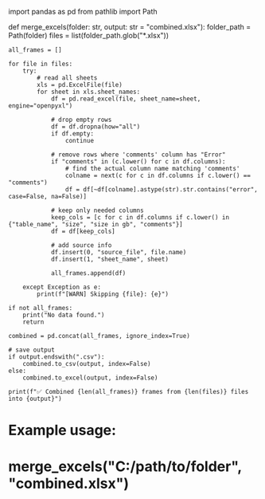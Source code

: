 import pandas as pd
from pathlib import Path

def merge_excels(folder: str, output: str = "combined.xlsx"):
    folder_path = Path(folder)
    files = list(folder_path.glob("*.xlsx"))

    all_frames = []

    for file in files:
        try:
            # read all sheets
            xls = pd.ExcelFile(file)
            for sheet in xls.sheet_names:
                df = pd.read_excel(file, sheet_name=sheet, engine="openpyxl")

                # drop empty rows
                df = df.dropna(how="all")
                if df.empty:
                    continue

                # remove rows where 'comments' column has "Error"
                if "comments" in (c.lower() for c in df.columns):
                    # find the actual column name matching 'comments'
                    colname = next(c for c in df.columns if c.lower() == "comments")
                    df = df[~df[colname].astype(str).str.contains("error", case=False, na=False)]

                # keep only needed columns
                keep_cols = [c for c in df.columns if c.lower() in {"table_name", "size", "size in gb", "comments"}]
                df = df[keep_cols]

                # add source info
                df.insert(0, "source_file", file.name)
                df.insert(1, "sheet_name", sheet)

                all_frames.append(df)

        except Exception as e:
            print(f"[WARN] Skipping {file}: {e}")

    if not all_frames:
        print("No data found.")
        return

    combined = pd.concat(all_frames, ignore_index=True)

    # save output
    if output.endswith(".csv"):
        combined.to_csv(output, index=False)
    else:
        combined.to_excel(output, index=False)

    print(f"✅ Combined {len(all_frames)} frames from {len(files)} files into {output}")

# Example usage:
# merge_excels("C:/path/to/folder", "combined.xlsx")

